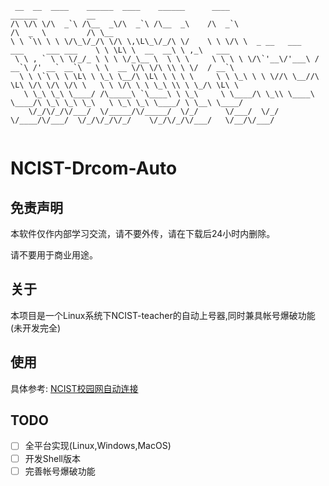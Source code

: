 ```text
 __  __  ____    ______  ____    ______      ____                                        ______           __             
/\ \/\ \/\  _`\ /\__  _\/\  _`\ /\__  _\    /\  _`\                                     /\  _  \         /\ \__          
\ \ `\\ \ \ \/\_\/_/\ \/\ \,\L\_\/_/\ \/    \ \ \/\ \  _ __   ___    ___     ___ ___    \ \ \L\ \  __  __\ \ ,_\   ___   
 \ \ , ` \ \ \/_/_ \ \ \ \/_\__ \  \ \ \     \ \ \ \ \/\`'__\/'___\ / __`\ /' __` __`\   \ \  __ \/\ \/\ \\ \ \/  / __`\ 
  \ \ \`\ \ \ \L\ \ \_\ \__/\ \L\ \ \ \ \     \ \ \_\ \ \ \//\ \__//\ \L\ \/\ \/\ \/\ \   \ \ \/\ \ \ \_\ \\ \ \_/\ \L\ \
   \ \_\ \_\ \____/ /\_____\ `\____\ \ \_\     \ \____/\ \_\\ \____\ \____/\ \_\ \_\ \_\   \ \_\ \_\ \____/ \ \__\ \____/
    \/_/\/_/\/___/  \/_____/\/_____/  \/_/      \/___/  \/_/ \/____/\/___/  \/_/\/_/\/_/    \/_/\/_/\/___/   \/__/\/___/ 
                                                                                                                         
```

# NCIST-Drcom-Auto

## 免责声明
本软件仅作内部学习交流，请不要外传，请在下载后24小时内删除。

请不要用于商业用途。

## 关于

本项目是一个Linux系统下NCIST-teacher的自动上号器,同时兼具帐号爆破功能(未开发完全)

## 使用

具体参考:  [NCIST校园网自动连接](https://blog.xiadengma.com/archives/91)

## TODO

- [ ] 全平台实现(Linux,Windows,MacOS)
- [ ] 开发Shell版本
- [ ] 完善帐号爆破功能
